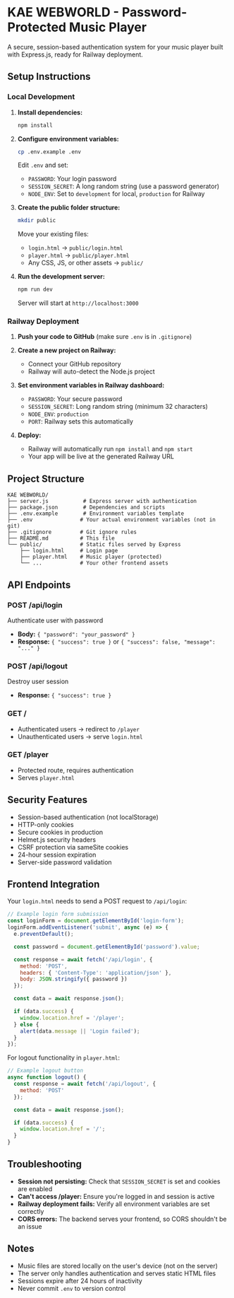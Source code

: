# KAE WEBWORLD - Password-Protected Music Player

A secure, session-based authentication system for your music player built with Express.js, ready for Railway deployment.

## Setup Instructions

### Local Development

1. **Install dependencies:**
   ```bash
   npm install
   ```

2. **Configure environment variables:**
   ```bash
   cp .env.example .env
   ```

   Edit `.env` and set:
   - `PASSWORD`: Your login password
   - `SESSION_SECRET`: A long random string (use a password generator)
   - `NODE_ENV`: Set to `development` for local, `production` for Railway

3. **Create the public folder structure:**
   ```bash
   mkdir public
   ```

   Move your existing files:
   - `login.html` → `public/login.html`
   - `player.html` → `public/player.html`
   - Any CSS, JS, or other assets → `public/`

4. **Run the development server:**
   ```bash
   npm run dev
   ```

   Server will start at `http://localhost:3000`

### Railway Deployment

1. **Push your code to GitHub** (make sure `.env` is in `.gitignore`)

2. **Create a new project on Railway:**
   - Connect your GitHub repository
   - Railway will auto-detect the Node.js project

3. **Set environment variables in Railway dashboard:**
   - `PASSWORD`: Your secure password
   - `SESSION_SECRET`: Long random string (minimum 32 characters)
   - `NODE_ENV`: `production`
   - `PORT`: Railway sets this automatically

4. **Deploy:**
   - Railway will automatically run `npm install` and `npm start`
   - Your app will be live at the generated Railway URL

## Project Structure

```
KAE WEBWORLD/
├── server.js           # Express server with authentication
├── package.json        # Dependencies and scripts
├── .env.example        # Environment variables template
├── .env               # Your actual environment variables (not in git)
├── .gitignore         # Git ignore rules
├── README.md          # This file
└── public/            # Static files served by Express
    ├── login.html     # Login page
    ├── player.html    # Music player (protected)
    └── ...            # Your other frontend assets
```

## API Endpoints

### POST /api/login
Authenticate user with password
- **Body:** `{ "password": "your_password" }`
- **Response:** `{ "success": true }` or `{ "success": false, "message": "..." }`

### POST /api/logout
Destroy user session
- **Response:** `{ "success": true }`

### GET /
- Authenticated users → redirect to `/player`
- Unauthenticated users → serve `login.html`

### GET /player
- Protected route, requires authentication
- Serves `player.html`

## Security Features

- Session-based authentication (not localStorage)
- HTTP-only cookies
- Secure cookies in production
- Helmet.js security headers
- CSRF protection via sameSite cookies
- 24-hour session expiration
- Server-side password validation

## Frontend Integration

Your `login.html` needs to send a POST request to `/api/login`:

```javascript
// Example login form submission
const loginForm = document.getElementById('login-form');
loginForm.addEventListener('submit', async (e) => {
  e.preventDefault();

  const password = document.getElementById('password').value;

  const response = await fetch('/api/login', {
    method: 'POST',
    headers: { 'Content-Type': 'application/json' },
    body: JSON.stringify({ password })
  });

  const data = await response.json();

  if (data.success) {
    window.location.href = '/player';
  } else {
    alert(data.message || 'Login failed');
  }
});
```

For logout functionality in `player.html`:

```javascript
// Example logout button
async function logout() {
  const response = await fetch('/api/logout', {
    method: 'POST'
  });

  const data = await response.json();

  if (data.success) {
    window.location.href = '/';
  }
}
```

## Troubleshooting

- **Session not persisting:** Check that `SESSION_SECRET` is set and cookies are enabled
- **Can't access /player:** Ensure you're logged in and session is active
- **Railway deployment fails:** Verify all environment variables are set correctly
- **CORS errors:** The backend serves your frontend, so CORS shouldn't be an issue

## Notes

- Music files are stored locally on the user's device (not on the server)
- The server only handles authentication and serves static HTML files
- Sessions expire after 24 hours of inactivity
- Never commit `.env` to version control
